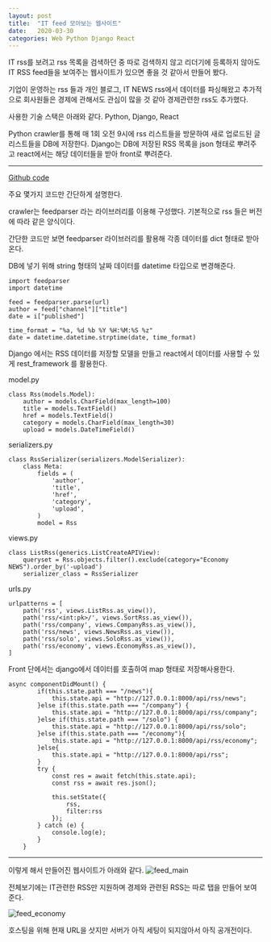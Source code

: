 ```yaml
---
layout: post
title:  "IT feed 모아보는 웹사이트"
date:   2020-03-30
categories: Web Python Django React
---
```

IT rss를 보려고 rss 목록을 검색하던 중 따로 검색하지 않고 리더기에 등록하지 않아도 IT RSS feed들을 보여주는 웹사이트가 있으면 좋을 것 같아서 만들어 봤다.

기업이 운영하는 rss 들과 개인 블로그, IT NEWS rss에서 데이터를 파싱해왔고 추가적으로 회사원들은 경제에 관해서도 관심이 많을 것 같아 경제관련한 rss도 추가했다.

사용한 기술 스택은 아래와 같다.
Python, Django, React

Python crawler를 통해 매 1회 오전 9시에 rss 리스트들을 방문하여 새로 업로드된 글 리스트들을 DB에 저장한다.
Django는 DB에 저장된 RSS 목록을 json 형태로 뿌려주고 react에서는 해당 데이터들을 받아 front로 뿌려준다.


---------------
[Github code](https://github.com/spro1/react_project)

주요 몇가지 코드만 간단하게 설명한다.

crawler는 feedparser 라는 라이브러리를 이용해 구성했다.
기본적으로 rss 들은 버전에 따라 같은 양식이다. 

간단한 코드만 보면 feedparser 라이브러리를 활용해 각종 데이터를 dict 형태로 받아온다.

DB에 넣기 위해 string 형태의 날짜 데이터를 datetime 타입으로 변경해준다.

```
import feedparser
import datetime

feed = feedparser.parse(url)
author = feed["channel"]["title"]
date = i["published"]

time_format = "%a, %d %b %Y %H:%M:%S %z"
date = datetime.datetime.strptime(date, time_format)
```

Django 에서는 RSS 데이터를 저장할 모델을 만들고 react에서 데이터를 사용할 수 있게 rest_framework 를 활용한다.

model.py
```
class Rss(models.Model):
    author = models.CharField(max_length=100)
    title = models.TextField()
    href = models.TextField()
    category = models.CharField(max_length=30)
    upload = models.DateTimeField()
```

serializers.py
```
class RssSerializer(serializers.ModelSerializer):
    class Meta:
        fields = (
            'author',
            'title',
            'href',
            'category',
            'upload',
        )
        model = Rss
```

views.py
```
class ListRss(generics.ListCreateAPIView):
    queryset = Rss.objects.filter().exclude(category="Economy NEWS").order_by('-upload')
    serializer_class = RssSerializer
```

urls.py
```
urlpatterns = [
    path('rss', views.ListRss.as_view()),
    path('rss/<int:pk>/', views.SortRss.as_view()),
    path('rss/company', views.CompanyRss.as_view()),
    path('rss/news', views.NewsRss.as_view()),
    path('rss/solo', views.SoloRss.as_view()),
    path('rss/economy', views.EconomyRss.as_view()),
]
```

Front 단에서는 django에서 데이터를 호출하여 map 형태로 저장해사용한다.
```
async componentDidMount() {
        if(this.state.path === "/news"){
            this.state.api = "http://127.0.0.1:8000/api/rss/news";
        }else if(this.state.path === "/company") {
            this.state.api = "http://127.0.0.1:8000/api/rss/company";
        }else if(this.state.path === "/solo") {
            this.state.api = "http://127.0.0.1:8000/api/rss/solo";
        }else if(this.state.path === "/economy"){
            this.state.api = "http://127.0.0.1:8000/api/rss/economy";
        }else{
            this.state.api = "http://127.0.0.1:8000/api/rss";
        }
        try {
            const res = await fetch(this.state.api);
            const rss = await res.json();

            this.setState({
                rss,
                filter:rss
            });
        } catch (e) {
            console.log(e);
        }
    }
```

--------------------------------
이렇게 해서 만들어진 웹사이트가 아래와 같다.
![feed_main](https://user-images.githubusercontent.com/12808575/77892636-e24fa300-72ad-11ea-9320-ab9228cc57c0.PNG)

전체보기에는 IT관련한 RSS만 지원하며 경제와 관련된 RSS는 따로 탭을 만들어 보여준다.

![feed_economy](https://user-images.githubusercontent.com/12808575/77895440-bf26f280-72b1-11ea-97dc-9874d2e3afcc.PNG)

호스팅을 위해 현재 URL을 삿지만 서버가 아직 세팅이 되지않아서 아직 공개전이다.